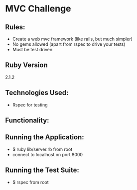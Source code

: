 MVC Challenge
=============

Rules:
------
- Create a web mvc framework (like rails, but much simpler)
- No gems allowed (apart from rspec to drive your tests) 
- Must be test driven

Ruby Version
------------
2.1.2

Technologies Used:
------------------
- Rspec for testing

Functionality:
-------------

Running the Application:
-----------------------

- $ ruby lib/server.rb from root
- connect to localhost on port 8000

Running the Test Suite:
-----------------------

- $ rspec from root
